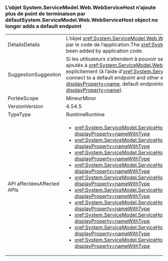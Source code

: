 ### <a name="systemservicemodelwebwebservicehost-object-no-longer-adds-a-default-endpoint"></a><span data-ttu-id="5689b-101">L’objet System.ServiceModel.Web.WebServiceHost n’ajoute plus de point de terminaison par défaut</span><span class="sxs-lookup"><span data-stu-id="5689b-101">System.ServiceModel.Web.WebServiceHost object no longer adds a default endpoint</span></span>

|   |   |
|---|---|
|<span data-ttu-id="5689b-102">Détails</span><span class="sxs-lookup"><span data-stu-id="5689b-102">Details</span></span>|<span data-ttu-id="5689b-103">L’objet <xref:System.ServiceModel.Web.WebServiceHost> n’ajoute plus de point de terminaison par défaut si un point de terminaison explicite a été ajouté par le code de l’application.</span><span class="sxs-lookup"><span data-stu-id="5689b-103">The <xref:System.ServiceModel.Web.WebServiceHost> object no longer adds a default endpoint if an explicit endpoint has been added by application code.</span></span>|
|<span data-ttu-id="5689b-104">Suggestion</span><span class="sxs-lookup"><span data-stu-id="5689b-104">Suggestion</span></span>|<span data-ttu-id="5689b-105">Si les utilisateurs s’attendent à pouvoir se connecter à un point de terminaison par défaut alors que d’autres points de terminaison explicites ont été ajoutés à <xref:System.ServiceModel.Web.WebServiceHost?displayProperty=name>, les points de terminaison par défaut doivent également être ajoutés explicitement (à l’aide d’<xref:System.ServiceModel.ServiceHostBase.AddDefaultEndpoints?displayProperty=name>).</span><span class="sxs-lookup"><span data-stu-id="5689b-105">If users will expect to be able to connect to a default endpoint and other explicit endpoints have been added to the <xref:System.ServiceModel.Web.WebServiceHost?displayProperty=name>, default endpoints should also be added explicitly (using <xref:System.ServiceModel.ServiceHostBase.AddDefaultEndpoints?displayProperty=name>).</span></span>|
|<span data-ttu-id="5689b-106">Portée</span><span class="sxs-lookup"><span data-stu-id="5689b-106">Scope</span></span>|<span data-ttu-id="5689b-107">Mineur</span><span class="sxs-lookup"><span data-stu-id="5689b-107">Minor</span></span>|
|<span data-ttu-id="5689b-108">Version</span><span class="sxs-lookup"><span data-stu-id="5689b-108">Version</span></span>|<span data-ttu-id="5689b-109">4.5</span><span class="sxs-lookup"><span data-stu-id="5689b-109">4.5</span></span>|
|<span data-ttu-id="5689b-110">Type</span><span class="sxs-lookup"><span data-stu-id="5689b-110">Type</span></span>|<span data-ttu-id="5689b-111">Runtime</span><span class="sxs-lookup"><span data-stu-id="5689b-111">Runtime</span></span>|
|<span data-ttu-id="5689b-112">API affectées</span><span class="sxs-lookup"><span data-stu-id="5689b-112">Affected APIs</span></span>|<ul><li><xref:System.ServiceModel.ServiceHost.AddServiceEndpoint(System.Type,System.ServiceModel.Channels.Binding,System.String)?displayProperty=nameWithType></li><li><xref:System.ServiceModel.ServiceHost.AddServiceEndpoint(System.Type,System.ServiceModel.Channels.Binding,System.Uri)?displayProperty=nameWithType></li><li><xref:System.ServiceModel.ServiceHost.AddServiceEndpoint(System.Type,System.ServiceModel.Channels.Binding,System.String,System.Uri)?displayProperty=nameWithType></li><li><xref:System.ServiceModel.ServiceHost.AddServiceEndpoint(System.Type,System.ServiceModel.Channels.Binding,System.Uri,System.Uri)?displayProperty=nameWithType></li><li><xref:System.ServiceModel.ServiceHost.AddServiceEndpoint(System.Type,System.ServiceModel.Channels.Binding,System.Uri,System.Uri)?displayProperty=nameWithType></li><li><xref:System.ServiceModel.ServiceHostBase.AddServiceEndpoint(System.ServiceModel.Description.ServiceEndpoint)?displayProperty=nameWithType></li><li><xref:System.ServiceModel.ServiceHostBase.AddServiceEndpoint(System.String,System.ServiceModel.Channels.Binding,System.String)?displayProperty=nameWithType></li><li><xref:System.ServiceModel.ServiceHostBase.AddServiceEndpoint(System.String,System.ServiceModel.Channels.Binding,System.Uri)?displayProperty=nameWithType></li><li><xref:System.ServiceModel.ServiceHostBase.AddServiceEndpoint(System.String,System.ServiceModel.Channels.Binding,System.String,System.Uri)?displayProperty=nameWithType></li><li><xref:System.ServiceModel.ServiceHostBase.AddServiceEndpoint(System.String,System.ServiceModel.Channels.Binding,System.Uri,System.Uri)?displayProperty=nameWithType></li></ul>|

